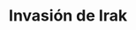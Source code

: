 ﻿---
title: "Invasión de Irak"
permalink: periodes_489.html
layout: periode
dataInici: 2003-03-20
dataFi: 2003-05-01
sidebar: periodes
pares:
  - id: 488
    title: "Guerra de Irak"
    dataInici: "(2003-03-20)"
    dataFi: "(2011-12-18)"

fills:
jocsPrincipals:
  - title: "Operation Iraqi Freedom"
    bggId: 10162

  - title: "Iraq War 2003"
    bggId: 15340
    dataInici: 
    dataFi: 

jocsEscenaris:
  - title: "Battle for Baghdad"
    bggId: 29848
    dataInici: 
    dataFi: 

jocsEpoca:
jocsEpocaEscenaris:
---
